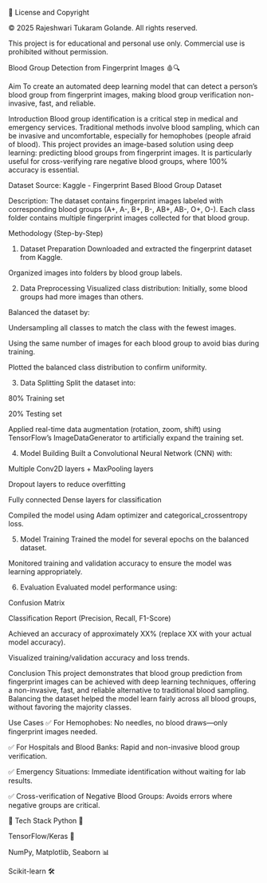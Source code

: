 📜 License and Copyright

© 2025 Rajeshwari Tukaram Golande. All rights reserved.

This project is for educational and personal use only. Commercial use is prohibited without permission.


Blood Group Detection from Fingerprint Images 🩸🔍

Aim
To create an automated deep learning model that can detect a person’s blood group from fingerprint images, making blood group verification non-invasive, fast, and reliable.

Introduction
Blood group identification is a critical step in medical and emergency services. Traditional methods involve blood sampling, which can be invasive and uncomfortable, especially for hemophobes (people afraid of blood).
This project provides an image-based solution using deep learning: predicting blood groups from fingerprint images.
It is particularly useful for cross-verifying rare negative blood groups, where 100% accuracy is essential.

Dataset
Source: Kaggle - Fingerprint Based Blood Group Dataset

Description:
The dataset contains fingerprint images labeled with corresponding blood groups (A+, A-, B+, B-, AB+, AB-, O+, O-).
Each class folder contains multiple fingerprint images collected for that blood group.

Methodology (Step-by-Step)
1. Dataset Preparation
Downloaded and extracted the fingerprint dataset from Kaggle.

Organized images into folders by blood group labels.

2. Data Preprocessing
Visualized class distribution: Initially, some blood groups had more images than others.

Balanced the dataset by:

Undersampling all classes to match the class with the fewest images.

Using the same number of images for each blood group to avoid bias during training.

Plotted the balanced class distribution to confirm uniformity.

3. Data Splitting
Split the dataset into:

80% Training set

20% Testing set

Applied real-time data augmentation (rotation, zoom, shift) using TensorFlow’s ImageDataGenerator to artificially expand the training set.

4. Model Building
Built a Convolutional Neural Network (CNN) with:

Multiple Conv2D layers + MaxPooling layers

Dropout layers to reduce overfitting

Fully connected Dense layers for classification

Compiled the model using Adam optimizer and categorical_crossentropy loss.

5. Model Training
Trained the model for several epochs on the balanced dataset.

Monitored training and validation accuracy to ensure the model was learning appropriately.

6. Evaluation
Evaluated model performance using:

Confusion Matrix

Classification Report (Precision, Recall, F1-Score)

Achieved an accuracy of approximately XX% (replace XX with your actual model accuracy).

Visualized training/validation accuracy and loss trends.

Conclusion
This project demonstrates that blood group prediction from fingerprint images can be achieved with deep learning techniques, offering a non-invasive, fast, and reliable alternative to traditional blood sampling.
Balancing the dataset helped the model learn fairly across all blood groups, without favoring the majority classes.

Use Cases
✅ For Hemophobes: No needles, no blood draws—only fingerprint images needed.

✅ For Hospitals and Blood Banks: Rapid and non-invasive blood group verification.

✅ Emergency Situations: Immediate identification without waiting for lab results.

✅ Cross-verification of Negative Blood Groups: Avoids errors where negative groups are critical.

🚀 Tech Stack
Python 🐍

TensorFlow/Keras 🤖

NumPy, Matplotlib, Seaborn 📊

Scikit-learn 🛠️

